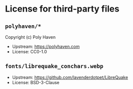 # License for third-party files

## `polyhaven/*`

Copyright (c) Poly Haven

- Upstream: https://polyhaven.com
- License: CC0-1.0

## `fonts/librequake_conchars.webp`

- Upstream: https://github.com/lavenderdotpet/LibreQuake
- License: BSD-3-Clause
